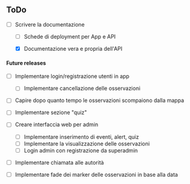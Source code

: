 ## ToDo
  
- [ ] Scrivere la documentazione
    - [ ] Schede di deployment per App e API
    - [x] Documentazione vera e propria dell'API

    
#### Future releases

- [ ] Implementare login/registrazione utenti in app
    - [ ] Implementare cancellazione delle osservazioni

- [ ] Capire dopo quanto tempo le osservazioni scompaiono dalla mappa

- [ ] Implementare sezione "quiz"

- [ ] Creare interfaccia web per admin
    - [ ] Implementare inserimento di eventi, alert, quiz
    - [ ] Implementare la visualizzazione delle osservazioni
    - [ ] Login admin con registrazione da superadmin
    
- [ ] Implementare chiamata alle autorità

- [ ] Implementare fade dei marker delle osservazioni in base alla data

